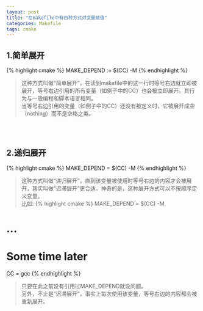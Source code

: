 ```yaml
---
layout: post
title: "在makefile中有四种方式对变量赋值"
categories: Makefile
tags: cmake
---
```


1.简单展开
----------
{% highlight cmake %}
MAKE_DEPEND := $(CC) -M
{% endhighlight %}
> 这种方式叫做“简单展开”，在读到makefile中的这一行时等号右边就立即被展开，等号右边引用的所有变量（如例子中的CC）也会被立即展开。其行为与一般编程和脚本语言相同。  
> 当等号右边引用的变量（如例子中的CC）还没有被定义时，它被展开成空（nothing）而不是空格之类。  
  
<br/>
<br/>

2.递归展开
----------
{% highlight cmake %}
MAKE_DEPEND = $(CC) -M
{% endhighlight %}
> 这种方式叫做“递归展开”，直到该变量被使用时等号右边的内容才会被展开，其实叫做“迟滞展开”更合适。神奇的是，这种展开方式可以不按顺序定义变量。  
> 比如:
{% highlight cmake %}
MAKE_DEPEND = $(CC) -M
# ...
# Some time later
CC = gcc
{% endhighlight %}
> 只要在此之前没有引用过MAKE_DEPEND就没问题。  
> 另外，不止是“迟滞展开”，事实上每次使用该变量，等号右边的内容都会被重新展开。


